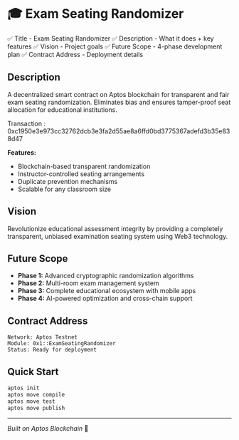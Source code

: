 # 🎓 Exam Seating Randomizer

✅ Title - Exam Seating Randomizer
✅ Description - What it does + key features
✅ Vision - Project goals
✅ Future Scope - 4-phase development plan
✅ Contract Address - Deployment details
## Description
A decentralized smart contract on Aptos blockchain for transparent and fair exam seating randomization. Eliminates bias and ensures tamper-proof seat allocation for educational institutions.

Transaction : 0xc1950e3e973cc32762dcb3e3fa2d55ae8a6ffd0bd3775367adefd3b35e838d47
 
**Features:**
- Blockchain-based transparent randomization
- Instructor-controlled seating arrangements
- Duplicate prevention mechanisms
- Scalable for any classroom size

## Vision
Revolutionize educational assessment integrity by providing a completely transparent, unbiased examination seating system using Web3 technology.

## Future Scope
- **Phase 1:** Advanced cryptographic randomization algorithms
- **Phase 2:** Multi-room exam management system
- **Phase 3:** Complete educational ecosystem with mobile apps
- **Phase 4:** AI-powered optimization and cross-chain support

## Contract Address
```
Network: Aptos Testnet
Module: 0x1::ExamSeatingRandomizer
Status: Ready for deployment
```

## Quick Start
```bash
aptos init
aptos move compile
aptos move test
aptos move publish
```

---
*Built on Aptos Blockchain* 🚀
